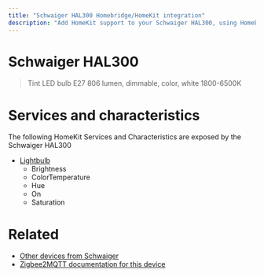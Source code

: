 ```yaml
---
title: "Schwaiger HAL300 Homebridge/HomeKit integration"
description: "Add HomeKit support to your Schwaiger HAL300, using Homebridge, Zigbee2MQTT and homebridge-z2m."
---
```

<!---
This file has been GENERATED using src/docgen/docgen.ts
DO NOT EDIT THIS FILE MANUALLY!
-->
# Schwaiger HAL300
> Tint LED bulb E27 806 lumen, dimmable, color, white 1800-6500K


# Services and characteristics
The following HomeKit Services and Characteristics are exposed by
the Schwaiger HAL300

* [Lightbulb](../../light.md)
  * Brightness
  * ColorTemperature
  * Hue
  * On
  * Saturation


# Related
* [Other devices from Schwaiger](../index.md#schwaiger)
* [Zigbee2MQTT documentation for this device](https://www.zigbee2mqtt.io/devices/HAL300.html)